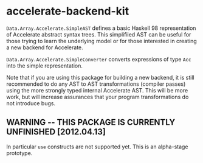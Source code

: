 accelerate-backend-kit
=======================================================

`Data.Array.Accelerate.SimpleAST` defines a basic Haskell 98
representation of Accelerate abstract syntax trees.  This simplifiied
AST can be useful for those trying to learn the underlying model or
for those interested in creating a new backend for Accelerate.

`Data.Array.Accelerate.SimpleConverter` converts expressions of type
`Acc` into the simple representation.

Note that if you are using this package for building a new backend, it
is still recommended to do any AST to AST transformations (compiler
passes) using the more strongly typed internal Accelerate AST.  This
will be more work, but will increase assurances that your program
transformations do not introduce bugs.


WARNING -- THIS PACKAGE IS CURRENTLY UNFINISHED [2012.04.13]
------------------------------------------------------------

In particular `use` constructs are not supported yet.  This is an
alpha-stage prototype.

